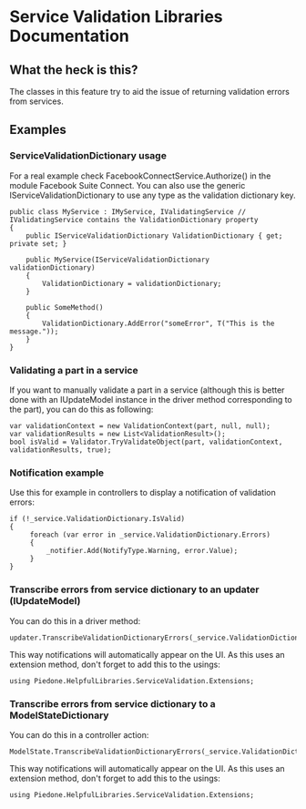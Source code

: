 # Service Validation Libraries Documentation



## What the heck is this?

The classes in this feature try to aid the issue of returning validation errors from services.


## Examples

### ServiceValidationDictionary usage

For a real example check FacebookConnectService.Authorize() in the module Facebook Suite Connect.
You can also use the generic IServiceValidationDictionary to use any type as the validation dictionary key.

	public class MyService : IMyService, IValidatingService // IValidatingService contains the ValidationDictionary property
	{
	    public IServiceValidationDictionary ValidationDictionary { get; private set; }
	
	    public MyService(IServiceValidationDictionary validationDictionary)
	    {
	        ValidationDictionary = validationDictionary;
	    }
	
	    public SomeMethod()
	    {
	        ValidationDictionary.AddError("someError", T("This is the message."));
	    }
	}

### Validating a part in a service

If you want to manually validate a part in a service (although this is better done with an IUpdateModel instance in the driver method corresponding to the part), you can do this as following:

	var validationContext = new ValidationContext(part, null, null);
	var validationResults = new List<ValidationResult>();
	bool isValid = Validator.TryValidateObject(part, validationContext, validationResults, true);

### Notification example

Use this for example in controllers to display a notification of validation errors:

	if (!_service.ValidationDictionary.IsValid)
	{
	     foreach (var error in _service.ValidationDictionary.Errors)
	     {
	         _notifier.Add(NotifyType.Warning, error.Value);
	     }
	}

### Transcribe errors from service dictionary to an updater (IUpdateModel)

You can do this in a driver method:

	updater.TranscribeValidationDictionaryErrors(_service.ValidationDictionary);

This way notifications will automatically appear on the UI.
As this uses an extension method, don't forget to add this to the usings:

	using Piedone.HelpfulLibraries.ServiceValidation.Extensions;

### Transcribe errors from service dictionary to a ModelStateDictionary

You can do this in a controller action:

	ModelState.TranscribeValidationDictionaryErrors(_service.ValidationDictionary);

This way notifications will automatically appear on the UI.
As this uses an extension method, don't forget to add this to the usings:

	using Piedone.HelpfulLibraries.ServiceValidation.Extensions;